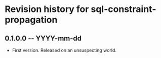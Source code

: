 # Revision history for sql-constraint-propagation

## 0.1.0.0  -- YYYY-mm-dd

* First version. Released on an unsuspecting world.
